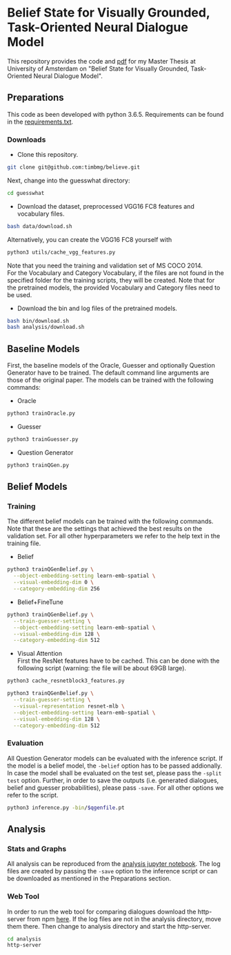 # Belief State for Visually Grounded, Task-Oriented Neural Dialogue Model
This repository provides the code and [pdf](belief_thesis.pdf) for my Master Thesis at University of Amsterdam on "Belief State for Visually Grounded, Task-Oriented Neural Dialogue Model".
## Preparations
This code as been developed with python 3.6.5.
Requirements can be found in the [requirements.txt](requirements.txt).

### Downloads
- Clone this repository.
```bash
git clone git@github.com:timbmg/believe.git
```
Next, change into the guesswhat directory:
```bash
cd guesswhat
```
- Download the dataset, preprocessed VGG16 FC8 features and vocabulary files.
```bash
bash data/download.sh
```
Alternatively, you can create the VGG16 FC8 yourself with
```bash
python3 utils/cache_vgg_features.py
```
Note that you need the training and validation set of MS COCO 2014.  
For the Vocabulary and Category Vocabulary, if the files are not found in the specified folder for the training scripts, they will be created. Note that for the pretrained models, the provided Vocabulary and Category files need to be used.

- Download the bin and log files of the pretrained models.
```bash
bash bin/download.sh
bash analysis/download.sh
```

## Baseline Models
First, the baseline models of the Oracle, Guesser and optionally Question Generator have to be trained. The default command line arguments are those of the original paper. The models can be trained with the following commands:
- Oracle
```bash
python3 trainOracle.py
```
- Guesser
```bash
python3 trainGuesser.py
```
- Question Generator
```bash
python3 trainQGen.py
```

## Belief Models
### Training
The different belief models can be trained with the following commands. Note that these are the settings that achieved the best results on the validation set. For all other hyperparameters we refer to the help text in the training file.
- Belief
```bash
python3 trainQGenBelief.py \
  --object-embedding-setting learn-emb-spatial \
  --visual-embedding-dim 0 \
  --category-embedding-dim 256
```
- Belief+FineTune
```bash
python3 trainQGenBelief.py \
  --train-guesser-setting \
  --object-embedding-setting learn-emb-spatial \
  --visual-embedding-dim 128 \
  --category-embedding-dim 512
```
- Visual Attention  
First the ResNet features have to be cached. This can be done with the following script (warning: the file will be about 69GB large).
```bash
python3 cache_resnetblock3_features.py
```
```bash
python3 trainQGenBelief.py \
  --train-guesser-setting \
  --visual-representation resnet-mlb \
  --object-embedding-setting learn-emb-spatial \
  --visual-embedding-dim 128 \
  --category-embedding-dim 512
```

### Evaluation
All Question Generator models can be evaluated with the inference script.
If the model is a belief model, the `-belief` option has to be passed addionally. In case the model shall be evaluated on the test set, please pass the `-split test` option. Further, in order to save the outputs (i.e. generated dialogues, belief and guesser probabilities), please pass `-save`. For all other options we refer to the script.
```bash
python3 inference.py -bin/$qgenfile.pt
```
## Analysis
### Stats and Graphs
All analysis can be reproduced from the [analysis jupyter notebook](guesswhat/analysis/analysis.ipynb). The log files are created by passing the `-save` option to the inference script or can be downloaded as mentioned in the Preparations section.
### Web Tool
In order to run the web tool for comparing dialogues download the http-server from npm [here](https://www.npmjs.com/package/http-server).
If the log files are not in the analysis directory, move them there. Then change to analysis directory and start the http-server.
```bash
cd analysis
http-server
```
